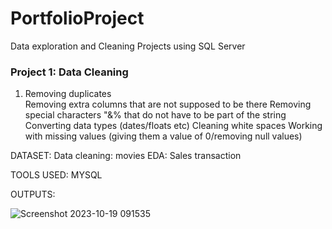 # PortfolioProject
Data exploration and Cleaning Projects using SQL Server

<h3>Project 1: Data Cleaning</h3>
<ol>
<li>Removing duplicates</li>
Removing extra columns that are not supposed to be there
Removing special characters "&% that do not have to be part of the string
Converting data types (dates/floats etc)
Cleaning white spaces
Working with missing values (giving them a value of 0/removing null values)
</ol>
DATASET:
Data cleaning: movies
EDA: Sales transaction

TOOLS USED:
MYSQL

OUTPUTS:

![Screenshot 2023-10-19 091535](https://github.com/DataFairy-FeliciaM/PortfolioProject/assets/119903285/ca5f93fe-5fba-40dd-85da-71f9b380374f)
